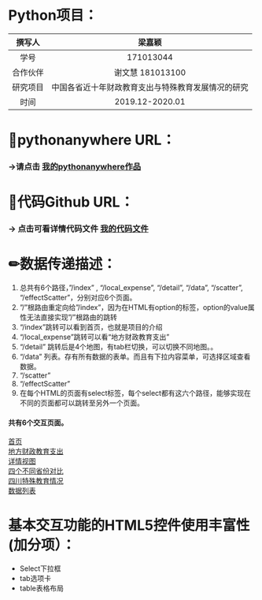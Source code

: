 # Python项目：
| 撰写人  | 梁嘉颖  | 
|:-:|:-:|
| 学号  | 171013044  |
| 合作伙伴 | 谢文慧 181013100|
| 研究项目| 中国各省近十年财政教育支出与特殊教育发展情况的研究  |
|时间|2019.12-2020.01|


# 💯pythonanywhere URL：
### →请点击    [我的pythonanywhere作品](http://gawing.pythonanywhere.com)

# 💯代码Github URL： 
### → 点击可看详情代码文件   [我的代码文件](https://github.com/NFUNM044/Python)

# ✏数据传递描述：
1. 总共有6个路径，”/index” , “/local_expense”, “/detail”, “/data”, “/scatter”, “/effectScatter”，分别对应6个页面。
2. ”/”根路由重定向给”/index”，因为在HTML有option的标签，option的value属性无法直接实现”/”根路由的跳转
3.  “/index”跳转可以看到首页，也就是项目的介绍
4.  “/local_expense”跳转可以看“地方财政教育支出”
5.  “/detail” 跳转后是4个地图，有tab栏切换，可以切换不同地图。。
6.  “/data” 列表。存有所有数据的表单。而且有下拉内容菜单，可选择区域查看数据。
7.  “/scatter” 
8. “/effectScatter”
9. 在每个HTML的页面有select标签，每个select都有这六个路径，能够实现在不同的页面都可以跳转至另外一个页面。
#### 共有6个交互页面。
[首页](http://gawing.pythonanywhere.com/index) <br>
[地方财政教育支出](http://gawing.pythonanywhere.com/local_expense) <br>
[详情视图](http://gawing.pythonanywhere.com/detail) <br>
[四个不同省份对比](http://gawing.pythonanywhere.com/scatter) <br>
[四川特殊教育情况](http://gawing.pythonanywhere.com/effectScatter) <br>
[数据列表](http://gawing.pythonanywhere.com/data) <br>

# 基本交互功能的HTML5控件使用丰富性(加分项）：
- Select下拉框
- tab选项卡
- table表格布局
